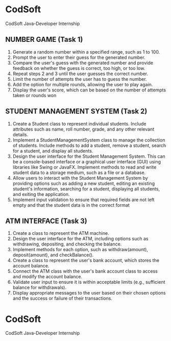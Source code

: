 

# CodSoft
CodSoft Java-Developer Internship

## NUMBER GAME (Task 1)
1. Generate a random number within a specified range, such as 1 to 100.
2. Prompt the user to enter their guess for the generated number.
3. Compare the user's guess with the generated number and provide feedback on whether the guess is correct, too high, or too low.
4. Repeat steps 2 and 3 until the user guesses the correct number.
5. Limit the number of attempts the user has to guess the number.
6. Add the option for multiple rounds, allowing the user to play again.
7. Display the user's score, which can be based on the number of attempts taken or rounds won


## STUDENT MANAGEMENT SYSTEM (Task 2)
1. Create a Student class to represent individual students. Include attributes such as name, roll
number, grade, and any other relevant details.
2. Implement a StudentManagementSystem class to manage the collection of students. Include
methods to add a student, remove a student, search for a student, and display all students.
3. Design the user interface for the Student Management System. This can be a console-based
interface or a graphical user interface (GUI) using libraries like Swing or JavaFX.
Implement methods to read and write student data to a storage medium, such as a file or a
database.
4. Allow users to interact with the Student Management System by providing options such as
adding a new student, editing an existing student's information, searching for a student, displaying all
students, and exiting the application.
5. Implement input validation to ensure that required fields are not left empty and that the student
data is in the correct format

## ATM INTERFACE (Task 3)
1. Create a class to represent the ATM machine.
2. Design the user interface for the ATM, including options such as withdrawing, depositing, and checking the balance.
3. Implement methods for each option, such as withdraw(amount), deposit(amount), and checkBalance().
4. Create a class to represent the user's bank account, which stores the account balance.
5. Connect the ATM class with the user's bank account class to access and modify the account balance.
6. Validate user input to ensure it is within acceptable limits (e.g., sufficient balance for withdrawals).
7. Display appropriate messages to the user based on their chosen options and the success or failure of their transactions.


# CodSoft
CodSoft Java-Developer Internship
